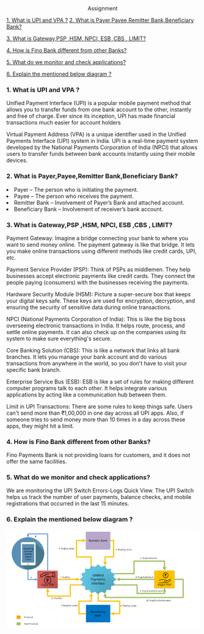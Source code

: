 <div style="text-align: center;">Assignment</div>

[1. What is UPI and VPA ?](#1-what-is-upi-and-vpa)
[2. What is Payer,Payee,Remitter Bank,Beneficiary Bank?](#2-what-is-payerpayeeremitter-bankbeneficiary-bank)

[3. What is Gateway,PSP ,HSM, NPCI, ESB ,CBS , LIMIT?](#3-what-is-gatewaypsp-hsm-npci-esb-cbs--limit)

[4. How is Fino Bank different from other Banks?](#4-how-is-fino-bank-different-from-other-banks)

[5. What do we monitor and check applications?](#5-what-do-we-monitor-and-check-applications)

[6. Explain the mentioned below diagram ?](#6-explain-the-mentioned-below-diagram)
 

### 1. What is UPI and VPA ?

<p>Unified Payment Interface (UPI) is a popular mobile payment method that allows you to transfer funds from one bank account to the other, instantly and free of charge. Ever since its inception, UPI has made financial transactions much easier for account holders </p>

<p> Virtual Payment Address (VPA) is a unique identifier used in the Unified Payments Interface (UPI) system in India. UPI is a real-time payment system developed by the National Payments Corporation of India (NPCI) that allows users to transfer funds between bank accounts instantly using their mobile devices. </p>


### 2. What is Payer,Payee,Remitter Bank,Beneficiary Bank?

<li>Payer – The person who is initiating the payment.</li>
<li>
Payee – The person who receives the payment.</li>
<li>Remitter Bank – Involvement of Payer’s Bank and attached account.</li>
<li>
Beneficiary Bank – Involvement of receiver’s bank account.</li>


### 3. What is Gateway,PSP ,HSM, NPCI, ESB ,CBS , LIMIT?

<p>
Payment Gateway: Imagine a bridge connecting your bank to where you want to send money online. The payment gateway is like that bridge. It lets you make online transactions using different methods like credit cards, UPI, etc.</p>

<p>
Payment Service Provider (PSP): Think of PSPs as middlemen. They help businesses accept electronic payments like credit cards. They connect the people paying (consumers) with the businesses receiving the payments.
</p>

<p>
Hardware Security Module (HSM): Picture a super-secure box that keeps your digital keys safe. These keys are used for encryption, decryption, and ensuring the security of sensitive data during online transactions.
</p>

<p>
NPCI (National Payments Corporation of India): This is like the big boss overseeing electronic transactions in India. It helps route, process, and settle online payments. It can also check up on the companies using its system to make sure everything's secure.

</p>

<p>
Core Banking Solution (CBS): This is like a network that links all bank branches. It lets you manage your bank account and do various transactions from anywhere in the world, so you don't have to visit your specific bank branch.
</p>

<p>
Enterprise Service Bus (ESB): ESB is like a set of rules for making different computer programs talk to each other. It helps integrate various applications by acting like a communication hub between them.</p>

<p>

Limit in UPI Transactions: There are some rules to keep things safe. Users can't send more than ₹1,00,000 in one day across all UPI apps. Also, if someone tries to send money more than 10 times in a day across these apps, they might hit a limit.

</p>


### 4. How is Fino Bank different from other Banks?

Fino Payments Bank is not providing loans for customers, and it does not offer the same facilities.




### 5. What do we monitor and check applications?
<p>
We are monitoring the UPI Switch Errors-Logs Quick View. The UPI Switch helps us track the number of user payments, balance checks, and mobile registrations that occurred in the last 15 minutes.
</p>


### 6. Explain the mentioned below diagram ?

![](/img.png)